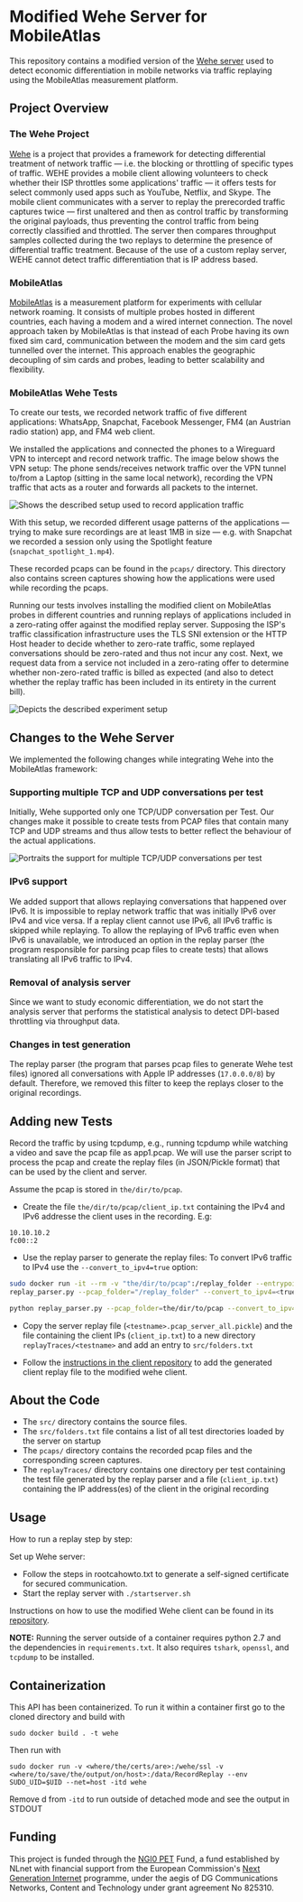 # Modified Wehe Server for MobileAtlas

This repository contains a modified version of the
[Wehe server](https://github.com/NEU-SNS/wehe-server) used to detect economic differentiation in
mobile networks via traffic replaying using the MobileAtlas measurement platform.

## Project Overview

### The Wehe Project

[Wehe](https://wehe.meddle.mobi) is a project that provides a framework for detecting differential
treatment of network traffic — i.e. the blocking or throttling of specific types of traffic. WEHE
provides a mobile client allowing volunteers to check whether their ISP throttles some applications'
traffic — it offers tests for select commonly used apps such as YouTube, Netflix, and Skype. The
mobile client communicates with a server to replay the prerecorded traffic captures twice — first
unaltered and then as control traffic by transforming the original payloads, thus preventing the
control traffic from being correctly classified and throttled. The server then compares throughput
samples collected during the two replays to determine the presence of differential traffic
treatment. Because of the use of a custom replay server, WEHE cannot detect traffic differentiation
that is IP address based.

### MobileAtlas

[MobileAtlas](https://www.mobileatlas.eu/) is a measurement platform for experiments
with cellular network roaming. It consists of multiple probes hosted in different countries, each
having a modem and a wired internet connection. The novel approach taken by MobileAtlas is that
instead of each Probe having its own fixed sim card, communication between the modem and the sim
card gets tunnelled over the internet. This approach enables the geographic decoupling of sim cards
and probes, leading to better scalability and flexibility.

### MobileAtlas Wehe Tests

To create our tests, we recorded network traffic of five different applications: WhatsApp, Snapchat,
Facebook Messenger, FM4 (an Austrian radio station) app, and FM4 web client.

We installed the applications and connected the phones to a Wireguard VPN to intercept and record
network traffic. The image below shows the VPN setup: The phone sends/receives network traffic over
the VPN tunnel to/from a Laptop (sitting in the same local network), recording the VPN traffic that
acts as a router and forwards all packets to the internet.

<picture>
  <source media="(prefers-color-scheme: dark)" srcset="./graphics/VPN-setup-whitebg.svg">
  <source media="(prefers-color-scheme: light)" srcset="./graphics/VPN-setup.svg">
  <img alt="Shows the described setup used to record application traffic" src="./graphics/VPN-setup-whitebg.svg">
</picture>

With this setup, we recorded different usage patterns of the applications — trying to make sure
recordings are at least 1MB in size — e.g. with Snapchat we recorded a session only using the
Spotlight feature (`snapchat_spotlight_1.mp4`).

These recorded pcaps can be found in the `pcaps/` directory. This directory also contains screen
captures showing how the applications were used while recording the pcaps.

Running our tests involves installing the modified client on MobileAtlas probes in different
countries and running replays of applications included in a zero-rating offer against the modified
replay server. Supposing the ISP's traffic classification infrastructure uses the TLS SNI extension
or the HTTP Host header to decide whether to zero-rate traffic, some replayed conversations should
be zero-rated and thus not incur any cost. Next, we request data from a service not included in a
zero-rating offer to determine whether non-zero-rated traffic is billed as expected (and also to
detect whether the replay traffic has been included in its entirety in the current bill).

<picture>
  <source media="(prefers-color-scheme: dark)" srcset="./graphics/MobileAtlasWehe-whitebg.svg">
  <source media="(prefers-color-scheme: light)" srcset="./graphics/MobileAtlasWehe.svg">
  <img alt="Depicts the described experiment setup" src="./graphics/MobileAtlasWehe-whitebg.svg">
</picture>

## Changes to the Wehe Server

We implemented the following changes while integrating Wehe into the MobileAtlas framework:

### Supporting multiple TCP and UDP conversations per test

Initially, Wehe supported only one TCP/UDP conversation per Test. Our changes make it possible to
create tests from PCAP files that contain many TCP and UDP streams and thus allow tests to better
reflect the behaviour of the actual applications.

<picture>
  <source media="(prefers-color-scheme: dark)" srcset="./graphics/ModifiedWehe-whitebg.svg">
  <source media="(prefers-color-scheme: light)" srcset="./graphics/ModifiedWehe.svg">
  <img alt="Portraits the support for multiple TCP/UDP conversations per test" 
  src="./graphics/ModifiedWehe-whitebg.svg">
</picture>

### IPv6 support

We added support that allows replaying conversations that happened over IPv6. It is impossible to
replay network traffic that was initially IPv6 over IPv4 and vice versa. If a replay client cannot
use IPv6, all IPv6 traffic is skipped while replaying. To allow the replaying of IPv6 traffic even
when IPv6 is unavailable, we introduced an option in the replay parser (the program responsible for
parsing pcap files to create tests) that allows translating all IPv6 traffic to IPv4.

### Removal of analysis server

Since we want to study economic differentiation, we do not start the analysis server that performs
the statistical analysis to detect DPI-based throttling via throughput data.

### Changes in test generation

The replay parser (the program that parses pcap files to generate Wehe test files) ignored all
conversations with Apple IP addresses (`17.0.0.0/8`) by default. Therefore, we removed this filter
to keep the replays closer to the original recordings. 

## Adding new Tests

Record the traffic by using tcpdump, e.g., running tcpdump while watching a video and save the pcap
file as app1.pcap. We will use the parser script to process the pcap and create the replay files (in
JSON/Pickle format) that can be used by the client and server.

Assume the pcap is stored in `the/dir/to/pcap`.

* Create the file `the/dir/to/pcap/client_ip.txt` containing the IPv4 and IPv6 addresse the client
  uses in the recording. E.g:

```
10.10.10.2
fc00::2
```

* Use the replay parser to generate the replay files:
  To convert IPv6 traffic to IPv4 use the `--convert_to_ipv4=true` option:

```bash
sudo docker run -it --rm -v "the/dir/to/pcap":/replay_folder --entrypoint /usr/bin/env wehe python
replay_parser.py --pcap_folder="/replay_folder" --convert_to_ipv4=<true|false>
```

```bash
python replay_parser.py --pcap_folder=the/dir/to/pcap --convert_to_ipv4=<true|false>
```

* Copy the server replay file (`<testname>.pcap_server_all.pickle`) and the file containing the client IPs (`client_ip.txt`) to a new directory `replayTraces/<testname>` and add an
  entry to `src/folders.txt`

* Follow the [instructions in the client
  repository](https://github.com/phfrenzel/wehe-cmdline#adding-new-tests) to add the generated
  client replay file to the modified wehe client.

## About the Code

* The `src/` directory contains the source files.
* The `src/folders.txt` file contains a list of all test directories loaded by the server on startup
* The `pcaps/` directory contains the recorded pcap files and the corresponding screen captures.
* The `replayTraces/` directory contains one directory per test containing the test file generated
  by the replay parser and a file (`client_ip.txt`) containing the IP address(es) of the client in
  the original
  recording

## Usage

How to run a replay step by step:

Set up Wehe server:

* Follow the steps in rootcahowto.txt to generate a self-signed certificate for secured communication.
* Start the replay server with `./startserver.sh`

Instructions on how to use the modified Wehe client can be found in its
[repository](https://github.com/phfrenzel/wehe-cmdline).

**NOTE:** Running the server outside of a container requires python 2.7 and the dependencies in
`requirements.txt`. It also requires `tshark`, `openssl`, and `tcpdump` to be installed.

## Containerization

This API has been containerized. To run it within a container first go to the cloned directory and build with 
```
sudo docker build . -t wehe
```

Then run with 
```
sudo docker run -v <where/the/certs/are>:/wehe/ssl -v <where/to/save/the/output/on/host>:/data/RecordReplay --env SUDO_UID=$UID --net=host -itd wehe
```

Remove d from `-itd` to run outside of detached mode and see the output in STDOUT

## Funding

This project is funded through the [NGI0 PET](https://nlnet.nl/PET) Fund, a fund established by
NLnet with financial support from the European Commission's [Next Generation
Internet](https://ngi.eu/) programme, under the aegis of DG Communications Networks, Content and
Technology under grant agreement No 825310.
